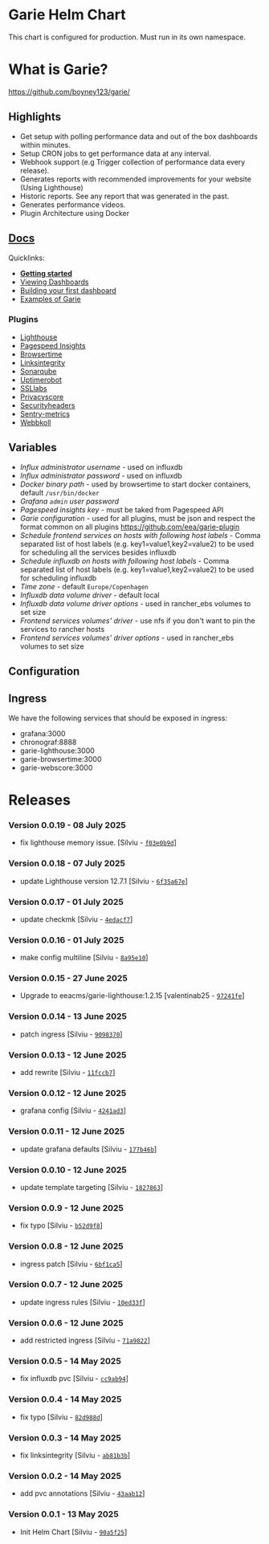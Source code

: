 # Garie Helm Chart

This chart is configured for production. Must run in its own namespace.

# What is Garie?

https://github.com/boyney123/garie/

## Highlights

- Get setup with polling performance data and out of the box dashboards within minutes.
- Setup CRON jobs to get performance data at any interval.
- Webhook support (e.g Trigger collection of performance data every release).
- Generates reports with recommended improvements for your website (Using Lighthouse)
- Historic reports. See any report that was generated in the past.
- Generates performance videos.
- Plugin Architecture using Docker

## [Docs](https://garie.io)

Quicklinks:

- [**Getting started**](https://garie.io/docs/getting-started/installation)
- [Viewing Dashboards](https://garie.io/docs/getting-started/viewing-dashboards)
- [Building your first dashboard](https://garie.io/docs/creating-your-own-dashboard/getting-started)
- [Examples of Garie](https://garie.io/docs/examples/example-list)

### Plugins

- [Lighthouse](https://github.com/eea/garie-lighthouse)
- [Pagespeed Insights](https://github.com/eea/garie-pagespeed-insights)
- [Browsertime](https://github.com/eea/garie-pagespeed-insights)
- [Linksintegrity](https://github.com/eea/garie-linksintegrity)
- [Sonarqube](https://github.com/eea/garie-sonarqube)
- [Uptimerobot](https://github.com/eea/garie-uptimerobot)
- [SSLlabs](https://github.com/eea/garie-ssllabs)
- [Privacyscore](https://github.com/eea/garie-privacyscore)
- [Securityheaders](https://github.com/eea/garie-securityheaders)
- [Sentry-metrics](https://github.com/eea/garie-sentry-metrics)
- [Webbkoll](https://github.com/eea/garie-webbkoll)

## Variables

- _Influx administrator username_ - used on influxdb
- _Influx administrator password_ - used on influxdb
- _Docker binary path_ - used by browsertime to start docker containers, default `/usr/bin/docker`
- _Grafana `admin` user password_
- _Pagespeed insights key_ - must be taked from Pagespeed API
- _Garie configuration_ - used for all plugins, must be json and respect the format common on all plugins https://github.com/eea/garie-plugin
- _Schedule frontend services on hosts with following host labels_ - Comma separated list of host labels (e.g. key1=value1,key2=value2) to be used for scheduling all the services besides influxdb
- _Schedule influxdb on hosts with following host labels_ - Comma separated list of host labels (e.g. key1=value1,key2=value2) to be used for scheduling influxdb
- _Time zone_ - default `Europe/Copenhagen`
- _Influxdb data volume driver_ - default local
- _Influxdb data volume driver options_ - used in rancher_ebs volumes to set size
- _Frontend services volumes' driver_ - use nfs if you don't want to pin the services to rancher hosts
- _Frontend services volumes' driver options_ - used in rancher_ebs volumes to set size

## Configuration

## Ingress

We have the following services that should be exposed in ingress:

- grafana:3000
- chronograf:8888
- garie-lighthouse:3000
- garie-browsertime:3000
- garie-webscore:3000

# Releases

### Version 0.0.19 - 08 July 2025
- fix lighthouse memory issue. [Silviu - [`f03e0b9d`](https://github.com/eea/helm-charts/commit/f03e0b9dc26f63ad775f8d0db8ce886f37491672)]

### Version 0.0.18 - 07 July 2025
- update Lighthouse version 12.7.1 [Silviu - [`6f35a67e`](https://github.com/eea/helm-charts/commit/6f35a67e3b1657d1369c7293402fd39dec41d4c1)]

### Version 0.0.17 - 01 July 2025
- update checkmk [Silviu - [`4edacf7`](https://github.com/eea/helm-charts/commit/4edacf7ffc3c87da376aec3191cf3c16b8c8feb5)]

### Version 0.0.16 - 01 July 2025
- make config multiline [Silviu - [`8a95e10`](https://github.com/eea/helm-charts/commit/8a95e1059673a6bc275de96f1208398081fdbff6)]

### Version 0.0.15 - 27 June 2025
- Upgrade to eeacms/garie-lighthouse:1.2.15 [valentinab25 - [`97241fe`](https://github.com/eea/helm-charts/commit/97241fe0eb09d5d616ad7f2a3860f1d5a0cff957)]

### Version 0.0.14 - 13 June 2025
- patch ingress [Silviu - [`9098370`](https://github.com/eea/helm-charts/commit/90983704b44ff7963505d3b325951b70405bcce0)]

### Version 0.0.13 - 12 June 2025
- add rewrite [Silviu - [`11fccb7`](https://github.com/eea/helm-charts/commit/11fccb76db7bb4740a2fc547166e7ede250d088b)]

### Version 0.0.12 - 12 June 2025
- grafana config [Silviu - [`4241ad3`](https://github.com/eea/helm-charts/commit/4241ad3bc113f34d0f1471abdb515783da26fbb6)]

### Version 0.0.11 - 12 June 2025
- update grafana defaults [Silviu - [`177b46b`](https://github.com/eea/helm-charts/commit/177b46b74766e1c51764e46194cb021aa6180d45)]

### Version 0.0.10 - 12 June 2025
- update template targeting [Silviu - [`1827863`](https://github.com/eea/helm-charts/commit/18278630d012d3235d72d3c73a7ccf5afd02fc52)]

### Version 0.0.9 - 12 June 2025
- fix typo [Silviu - [`b52d9f8`](https://github.com/eea/helm-charts/commit/b52d9f8fa51a33f9b3d73470c8b189cb3a63d440)]

### Version 0.0.8 - 12 June 2025
- ingress patch [Silviu - [`6bf1ca5`](https://github.com/eea/helm-charts/commit/6bf1ca5ae8fc34add07c1edfaf7aba2dd111d257)]

### Version 0.0.7 - 12 June 2025
- update ingress rules [Silviu - [`10ed33f`](https://github.com/eea/helm-charts/commit/10ed33fe5571a7cd90eb9a561b86590a8a659f9c)]

### Version 0.0.6 - 12 June 2025
- add restricted ingress [Silviu - [`71a9822`](https://github.com/eea/helm-charts/commit/71a9822e4e6b4fbe04b893f51c71d3f57fb54a5a)]

### Version 0.0.5 - 14 May 2025
- fix influxdb pvc [Silviu - [`cc9ab94`](https://github.com/eea/helm-charts/commit/cc9ab947ec8211f5ab391567a57abccb10533c4d)]

### Version 0.0.4 - 14 May 2025
- fix typo [Silviu - [`82d988d`](https://github.com/eea/helm-charts/commit/82d988d367e2ace36252084a308ccb89a217188e)]

### Version 0.0.3 - 14 May 2025

- fix linksintegrity [Silviu - [`ab81b3b`](https://github.com/eea/helm-charts/commit/ab81b3b04f75d77f01fa86af5de69b8f8db8b897)]

### Version 0.0.2 - 14 May 2025

- add pvc annotations [Silviu - [`43aab12`](https://github.com/eea/helm-charts/commit/43aab12f37cdb4378ea48be4f991b584fff2641c)]

### Version 0.0.1 - 13 May 2025

- Init Helm Chart [Silviu - [`90a5f25`](https://github.com/eea/helm-charts/commit/90a5f2581e73452324545ff3bc149b73e9006ea3)]
